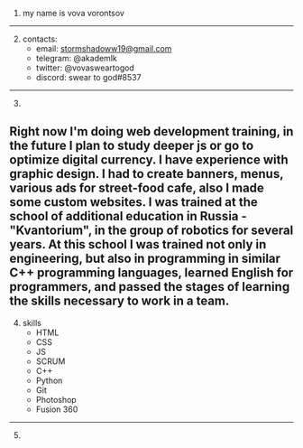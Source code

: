 1. my name is vova vorontsov
---

2. contacts:
    + email: stormshadoww19@gmail.com
    + telegram: @akademlk
    + twitter: @vovasweartogod
    + discord: swear to god#8537
---

3. 
Right now I'm doing web development training, in the future I plan to study deeper js or go to optimize digital currency. 
I have experience with graphic design. I had to create banners, menus, various ads for street-food cafe, also I made some custom websites. 
I was trained at the school of additional education in Russia - "Kvantorium", in the group of robotics for several years. At this school I was trained not only in engineering, but also in programming in similar C++ programming languages, learned English for programmers, and passed the stages of learning the skills necessary to work in a team. 
---

4. skills
    + HTML
    + CSS
    + JS
    + SCRUM
    + С++
    + Python
    + Git
    + Photoshop
    + Fusion 360
---

5. ```

```